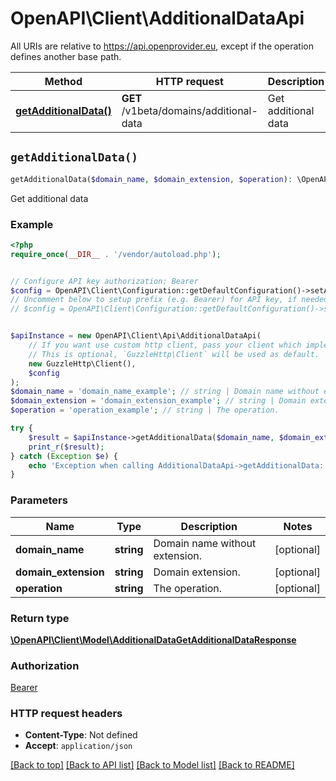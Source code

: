 # OpenAPI\Client\AdditionalDataApi

All URIs are relative to https://api.openprovider.eu, except if the operation defines another base path.

| Method | HTTP request | Description |
| ------------- | ------------- | ------------- |
| [**getAdditionalData()**](AdditionalDataApi.md#getAdditionalData) | **GET** /v1beta/domains/additional-data | Get additional data |


## `getAdditionalData()`

```php
getAdditionalData($domain_name, $domain_extension, $operation): \OpenAPI\Client\Model\AdditionalDataGetAdditionalDataResponse
```

Get additional data

### Example

```php
<?php
require_once(__DIR__ . '/vendor/autoload.php');


// Configure API key authorization: Bearer
$config = OpenAPI\Client\Configuration::getDefaultConfiguration()->setApiKey('Authorization', 'YOUR_API_KEY');
// Uncomment below to setup prefix (e.g. Bearer) for API key, if needed
// $config = OpenAPI\Client\Configuration::getDefaultConfiguration()->setApiKeyPrefix('Authorization', 'Bearer');


$apiInstance = new OpenAPI\Client\Api\AdditionalDataApi(
    // If you want use custom http client, pass your client which implements `GuzzleHttp\ClientInterface`.
    // This is optional, `GuzzleHttp\Client` will be used as default.
    new GuzzleHttp\Client(),
    $config
);
$domain_name = 'domain_name_example'; // string | Domain name without extension.
$domain_extension = 'domain_extension_example'; // string | Domain extension.
$operation = 'operation_example'; // string | The operation.

try {
    $result = $apiInstance->getAdditionalData($domain_name, $domain_extension, $operation);
    print_r($result);
} catch (Exception $e) {
    echo 'Exception when calling AdditionalDataApi->getAdditionalData: ', $e->getMessage(), PHP_EOL;
}
```

### Parameters

| Name | Type | Description  | Notes |
| ------------- | ------------- | ------------- | ------------- |
| **domain_name** | **string**| Domain name without extension. | [optional] |
| **domain_extension** | **string**| Domain extension. | [optional] |
| **operation** | **string**| The operation. | [optional] |

### Return type

[**\OpenAPI\Client\Model\AdditionalDataGetAdditionalDataResponse**](../Model/AdditionalDataGetAdditionalDataResponse.md)

### Authorization

[Bearer](../../README.md#Bearer)

### HTTP request headers

- **Content-Type**: Not defined
- **Accept**: `application/json`

[[Back to top]](#) [[Back to API list]](../../README.md#endpoints)
[[Back to Model list]](../../README.md#models)
[[Back to README]](../../README.md)
